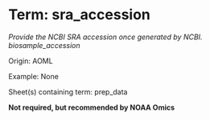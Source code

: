 # Term: sra_accession

*Provide the NCBI SRA accession once generated by NCBI. biosample_accession*

Origin: AOML

Example: None

Sheet(s) containing term: prep_data

**Not required, but recommended by NOAA Omics**